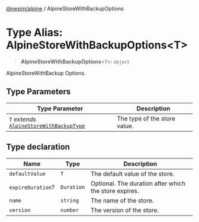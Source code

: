 [@nexim/alpine](../README.md) / AlpineStoreWithBackupOptions

# Type Alias: AlpineStoreWithBackupOptions\<T\>

> **AlpineStoreWithBackupOptions**\<`T`\>: `object`

AlpineStoreWithBackup Options.

## Type Parameters

| Type Parameter                                                            | Description                  |
| ------------------------------------------------------------------------- | ---------------------------- |
| `T` _extends_ [`AlpineStoreWithBackupType`](AlpineStoreWithBackupType.md) | The type of the store value. |

## Type declaration

| Name                                          | Type       | Description                                           |
| --------------------------------------------- | ---------- | ----------------------------------------------------- |
| <a id="defaultvalue"></a> `defaultValue`      | `T`        | The default value of the store.                       |
| <a id="expireduration"></a> `expireDuration`? | `Duration` | Optional. The duration after which the store expires. |
| <a id="name"></a> `name`                      | `string`   | The name of the store.                                |
| <a id="version"></a> `version`                | `number`   | The version of the store.                             |
